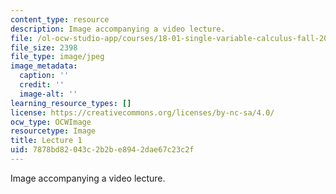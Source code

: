 ```yaml
---
content_type: resource
description: Image accompanying a video lecture.
file: /ol-ocw-studio-app/courses/18-01-single-variable-calculus-fall-2006/7878bd82043c2b2be8942dae67c23c2f_lec01.jpg
file_size: 2398
file_type: image/jpeg
image_metadata:
  caption: ''
  credit: ''
  image-alt: ''
learning_resource_types: []
license: https://creativecommons.org/licenses/by-nc-sa/4.0/
ocw_type: OCWImage
resourcetype: Image
title: Lecture 1
uid: 7878bd82-043c-2b2b-e894-2dae67c23c2f
---
```

Image accompanying a video lecture.